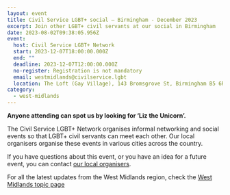 ```yaml
---
layout: event
title: Civil Service LGBT+ social – Birmingham - December 2023
excerpt: Join other LGBT+ civil servants at our social in Birmingham
date: 2023-08-02T09:38:05.956Z
event:
  host: Civil Service LGBT+ Network
  start: 2023-12-07T18:00:00.000Z
  end: ""
  deadline: 2023-12-07T12:00:00.000Z
  no-register: Registration is not mandatory
  email: westmidlands@civilservice.lgbt
  location: The Loft (Gay Village), 143 Bromsgrove St, Birmingham B5 6RG
category:
  - west-midlands
---
```

**Anyone attending can spot us by looking for ‘Liz the Unicorn’.**

The Civil Service LGBT+ Network organises informal networking and social events so that LGBT+ civil servants can meet each other. Our local organisers organise these events in various cities across the country.

If you have questions about this event, or you have an idea for a future event, you can contact [our local organisers](/team).

For all the latest updates from the West Midlands region, check the [West Midlands topic page](/topic/west-midlands)